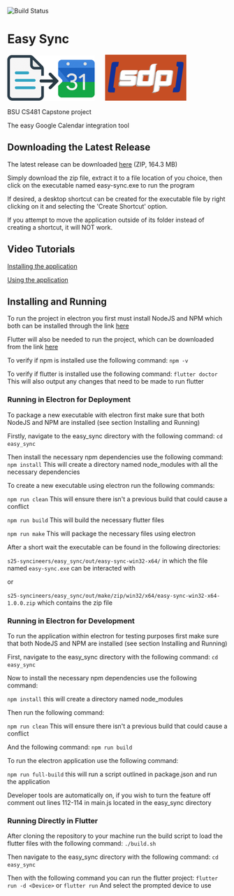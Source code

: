 ![Build Status](https://github.com/cs481-ekh/s25-syncineers/actions/workflows/flutter-build.yaml/badge.svg)


# Easy Sync
![](easy_sync/assets/logo_smaller.png)&nbsp;&nbsp;&nbsp;&nbsp;&nbsp;&nbsp;![](easy_sync/assets/sdp-logo-smaller.png)

BSU CS481 Capstone project

The easy Google Calendar integration tool

## Downloading the Latest Release
The latest release can be downloaded [here](https://drive.google.com/file/d/1GWrHxTuBclR1Tc-4sNjaj1Zrd75z16NU/view?usp=sharing) (ZIP, 164.3 MB)

Simply download the zip file, extract it to a file location of you choice, then click on the executable named easy-sync.exe to run the program

If desired, a desktop shortcut can be created for the executable file by right clicking on it and selecting the 'Create Shortcut' option. 

If you attempt to move the application outside of its folder instead of creating a shortcut, it will NOT work. 

## Video Tutorials

[Installing the application](https://youtu.be/c03i51kDTu4)

[Using the application](https://youtu.be/UFgxs4ubuXQ)

## Installing and Running

To run the project in electron you first must install NodeJS and NPM which both can be installed through the link [here](https://nodejs.org/en/)

Flutter will also be needed to run the project, which can be downloaded from the link [here](https://docs.flutter.dev/get-started/install)

To verify if npm is installed use the following command: `npm -v`

To verify if flutter is installed use the following command: `flutter doctor` This will also output any changes that need to be made to run flutter

### Running in Electron for Deployment
To package a new executable with electron first make sure that both NodeJS and NPM are installed (see section Installing and Running)

Firstly, navigate to the easy_sync directory with the following command: `cd easy_sync`

Then install the necessary npm dependencies use the following command: `npm install` 
This will create a directory named node_modules with all the necessary dependencies

To create a new executable using electron run the following commands:

`npm run clean` This will ensure there isn't a previous build that could cause a conflict

`npm run build` This will build the necessary flutter files

`npm run make` This will package the necessary files using electron

After a short wait the executable can be found in the following directories:

`s25-syncineers/easy_sync/out/easy-sync-win32-x64/` in which the file named `easy-sync.exe` can be interacted with

or

`s25-syncineers/easy_sync/out/make/zip/win32/x64/easy-sync-win32-x64-1.0.0.zip` which contains the zip file


### Running in Electron for Development
To run the application within electron for testing purposes first make sure that both NodeJS and NPM are installed (see section Installing and Running)

First, navigate to the easy_sync directory with the following command:
`cd easy_sync`

Now to install the necessary npm dependencies use the following command:

`npm install` this will create a directory named node_modules 

Then run the following command:

`npm run clean` This will ensure there isn't a previous build that could cause a conflict

And the following command: 
`npm run build`

To run the electron application use the following command:

`npm run full-build` this will run a script outlined in package.json and run the application

Developer tools are automatically on, if you wish to turn the feature off comment out lines 112-114 in main.js located in the easy_sync directory


### Running Directly in Flutter
After cloning the repository to your machine run the build script to load the flutter files with the following command:
`./build.sh` 

Then navigate to the easy_sync directory with the following command:
`cd easy_sync`

Then with the following command you can run the flutter project: 
`flutter run -d <Device>` or `flutter run` And select the prompted device to use
